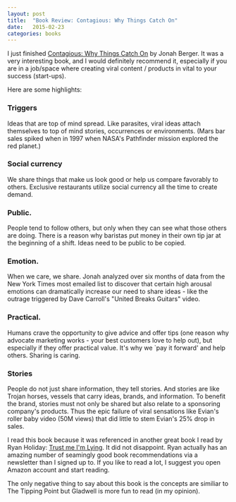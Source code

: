 ```yaml
---
layout: post
title:  "Book Review: Contagious: Why Things Catch On"
date:   2015-02-23
categories: books
---
```


I just finished [Contagious: Why Things Catch On](http://www.amazon.com/Contagious-Why-Things-Catch-On) by Jonah Berger. It was a very interesting book, and I would definitely recommend it, especially if you are in a job/space where creating viral content / products in vital to your success (start-ups).

Here are some highlights:

### Triggers 

Ideas that are top of mind spread. Like parasites, viral ideas attach themselves to top of mind stories, occurrences or environments. (Mars bar sales spiked when in 1997 when NASA's Pathfinder mission explored the red planet.)

### Social currency

We share things that make us look good or help us compare favorably to others. Exclusive restaurants utilize social currency all the time to create demand.

### Public. 

People tend to follow others, but only when they can see what those others are doing. There is a reason why baristas put money in their own tip jar at the beginning of a shift. Ideas need to be public to be copied.

### Emotion. 

When we care, we share. Jonah analyzed over six months of data from the New York Times most emailed list to discover that certain high arousal emotions can dramatically increase our need to share ideas - like the outrage triggered by Dave Carroll's "United Breaks Guitars" video.

### Practical. 

Humans crave the opportunity to give advice and offer tips (one reason why advocate marketing works - your best customers love to help out), but especially if they offer practical value. It's why we `pay it forward' and help others. Sharing is caring.

###  Stories 

People do not just share information, they tell stories. And stories are like Trojan horses, vessels that carry ideas, brands, and information. To benefit the brand, stories must not only be shared but also relate to a sponsoring company's products. Thus the epic failure of viral sensations like Evian's roller baby video (50M views) that did little to stem Evian's 25% drop in sales.


I read this book because it was referenced in another great book I read by Ryan Holiday: [Trust me I'm Lying](http://www.amazon.com/Trust-Me-Lying-Confessions-Manipulator-ebook/dp/B0074VTHH0/ref=dp_kinw_strp_1). It did not disappoint. Ryan actually has an amazing number of seamingly good book recommendations via a newsletter than I signed up to. If you like to read a lot, I suggest you open Amazon account and start reading.

The only negative thing to say about this book is the concepts are similiar to The Tipping Point but Gladwell is more fun to read (in my opinion).
